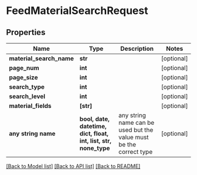 # FeedMaterialSearchRequest


## Properties
Name | Type | Description | Notes
------------ | ------------- | ------------- | -------------
**material_search_name** | **str** |  | [optional] 
**page_num** | **int** |  | [optional] 
**page_size** | **int** |  | [optional] 
**search_type** | **int** |  | [optional] 
**search_level** | **int** |  | [optional] 
**material_fields** | **[str]** |  | [optional] 
**any string name** | **bool, date, datetime, dict, float, int, list, str, none_type** | any string name can be used but the value must be the correct type | [optional]

[[Back to Model list]](../README.md#documentation-for-models) [[Back to API list]](../README.md#documentation-for-api-endpoints) [[Back to README]](../README.md)


